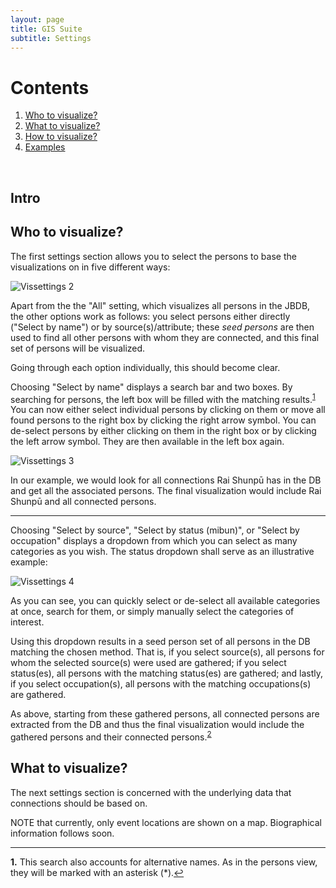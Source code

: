 ```yaml
---
layout: page
title: GIS Suite
subtitle: Settings
---
```


# Contents

1. [Who to visualize?](#who-to-visualize)
2. [What to visualize?](#what-to-visualize)
3. [How to visualize?](#how-to-visualize)
4. [Examples](#examples)

<br>

## Intro

## Who to visualize?<a name="who-to-visualize"></a>

The first settings section allows you to select the persons to base the visualizations on in five different ways:

![Vissettings 2](../img/vissettings-2.png)

Apart from the the "All" setting, which visualizes all persons in the JBDB, the other options work as follows: you select persons either directly ("Select by name") or by source(s)/attribute; these _seed persons_ are then used to find all other persons with whom they are connected, and this final set of persons will be visualized.

Going through each option individually, this should become clear.

Choosing "Select by name" displays a search bar and two boxes. By searching for persons, the left box will be filled with the matching results.<sup id="a1">[1](#f1)</sup> You can now either select individual persons by clicking on them or move all found persons to the right box by clicking the right arrow symbol. You can de-select persons by either clicking on them in the right box or by clicking the left arrow symbol. They are then available in the left box again.

![Vissettings 3](../img/vissettings-3.png)

In our example, we would look for all connections Rai Shunpū has in the DB and get all the associated persons. The final visualization would include Rai Shunpū and all connected persons.

---

Choosing "Select by source", "Select by status (mibun)", or "Select by occupation" displays a dropdown from which you can select as many categories as you wish. The status dropdown shall serve as an illustrative example:

![Vissettings 4](../img/vissettings-4.png)

As you can see, you can quickly select or de-select all available categories at once, search for them, or simply manually select the categories of interest.

Using this dropdown results in a seed person set of all persons in the DB matching the chosen method. That is, if you select source(s), all persons for whom the selected source(s) were used are gathered; if you select status(es), all persons with the matching status(es) are gathered; and lastly, if you select occupation(s), all persons with the matching occupations(s) are gathered.

As above, starting from these gathered persons, all connected persons are extracted from the DB and thus the final visualization would include the gathered persons and their connected persons.<sup id="a2">[2](#f2)</sup>


## What to visualize?<a name="what-to-visualize"></a>

The next settings section is concerned with the underlying data that connections should be based on.

NOTE that currently, only event locations are shown on a map. Biographical information follows soon.

---

<b id="f1">1.</b> This search also accounts for alternative names. As in the persons view, they will be marked with an asterisk (*).[↩](#a1)